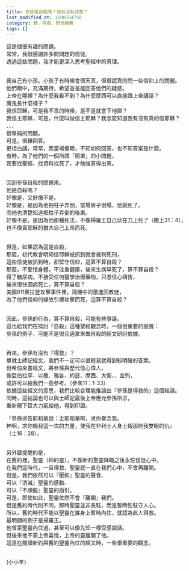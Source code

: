 ```yaml
---
title: 參孫是自殺嗎？他有沒有得救？
last_modified_at: 1600784758
category: 罪、得救、因信稱義
tags: []
---
```


<p>這是個很有趣的問題。<br/>
常常，我很感謝許多問問題的信徒。<br/>
透過這些問題，我才能更深入思考聖經中的真理。</p>
<p><br/>
我自己有小孩。小孩子有時候會很天真，但很認真的問一些信仰上的問題。<br/>
他們眼中，充滿期待，希望爸爸能回答他們的疑惑。<br/>
上帝在哪裡？為什麼我看不到？為什麼摩西可以直接跟上帝講話？<br/>
魔鬼長什麼樣子？<br/>
我信耶穌，可是我不乖的時候，是不是就會下地獄？<br/>
我信主耶穌，可是，什麼叫做信主耶穌？我怎麼知道我有沒有真的信耶穌？<br/>
、、、<br/>
很單純的問題。<br/>
可是，很難回答。<br/>
更坦白講，常常，我當場傻眼，不知如何回答，也不知答案是什麼。<br/>
有時，為了他們的一個所謂「簡單」的小問題，<br/>
我要找聖經、找資料找死了，才勉強答得出來。</p>
<p><br/>
回到參孫自殺的問題來。<br/>
他是自殺嗎？<br/>
好像是，又好像不是。<br/>
好像是，是因為他把柱子弄倒，當場房子倒塌，他就死了。<br/>
而他也清楚知道把柱子弄倒的後果。<br/>
好像不是，是因為他那種死法，不像掃羅王自己伏在刀上死了（撒上31：4），<br/>
也不像賣耶穌的猶大自己上吊而死。</p>
<p><br/>
但是，如果認為這是自殺，<br/>
那麼，初代教會明知信耶穌被抓到就會被判死刑，<br/>
這些信徒被抓到時，卻堅守信仰，這算不算自殺？<br/>
那麼，不愛惜身體，不注重健康，後來生病早死了，算不算自殺？<br/>
得了糖尿病，不接受任何醫學治療藥物，只憑信心禱告，<br/>
後來很快因病死亡，算不算自殺？<br/>
美國911賓拉登攻擊事件裡，飛機中的激進回教徒，<br/>
為了他們信仰的緣故引爆攻擊而死，這算不算自殺？</p>
<p><br/>
因此，參孫的行為，算不算自殺，可能有些爭議。<br/>
這也給我們在探討『自殺』這種聖經觀念時，一個很重要的提醒：<br/>
參孫的例子，可能不是很合適拿來做自殺的經文研討依據。</p>
<p><br/>
再來，參孫有沒有『得救』？<br/>
單就士師記經文，我們不一定可以很輕易就得到較明確的答案。<br/>
但希伯來書經文，將參孫與歷代信心偉人，<br/>
像亞伯拉罕、以撒、雅各、約瑟、摩西、大衛、、並列，<br/>
或許可以給我們一些參考。（參來11：1-33）<br/>
依據這些經文的意思，我們比較合理能推論出『參孫是得救的』這個結論。<br/>
同時，這結論也可以與士師記最後上帝應允參孫所求，<br/>
重新賜下巨大力氣給他，得到印證。</p>
<p>『參孫求告耶和華說：主耶和華啊，求你眷念我。<br/>
神啊，求你賜我這一次的力量，使我在非利士人身上報那剜我雙眼的仇』<br/>
（士16：28），</p>
<p><br/>
另外要提醒的是，<br/>
在舊約裡，聖靈（神的靈），不像新約聖靈降臨之後永駐信徒心中。<br/>
在我們這時代，一旦得救，聖靈就一直在我們心中，不會再離開。<br/>
但是，我們依然可以『壓抑』聖靈的聲音、<br/>
可以『消滅』聖靈的感動、<br/>
可以『不順服』聖靈的指引。<br/>
可是，即使如此，聖靈依然不會『離開』我們。<br/>
但是舊約時代則不同，那時聖靈並非長駐，而是暫時性駐守人心。<br/>
所以，舊約時代不能以聖靈在誰身上暫時內住，就認為此人得救。<br/>
最明顯的例子是掃羅王。<br/>
他曾蒙聖靈內住過，甚至可以像先知一樣受感說話。<br/>
但後來他不蒙上帝喜悅，上帝的靈離開了他。<br/>
這是在閱讀新約與舊約聖靈內住的經文時，一些很重要的觀念。</p>
<p><br/>
(小小羊）</p>
<p> </p>
